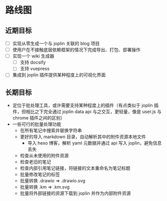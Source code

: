 # 路线图

## 近期目标

- [ ] 实现从零生成一个与 joplin 关联的 blog 项目
- [ ] 使用户在不接触底层依赖框架的情况下完成导出、打包、部署操作
- [ ] 实现一个 wiki 生成器
  - [ ] 支持 docsify
  - [ ] 支持 vuepress
- [ ] 集成到 joplin 插件提供某种程度上的可视化界面

## 长期目标

- 定位于批处理工具，或许需要支持某种程度上的插件（有点类似于 joplin 插件，但相比之下完全通过 joplin data api 与之交互，更轻量，像是 user.js 与 chrome 插件之间的区别）
- 一些可行的批量处理功能
  - 在所有笔记中搜索并替换字符串
  - 更好的导入 markdown 目录，自动解析其中的附件资源本地文件
    - 导入 hexo 博客，解析 yaml 元数据并通过 api 写入 joplin，避免信息丢失
  - 检查从未使用的附件资源
  - 检查老旧的笔记
  - 检查内部引用笔记链接，将链接的文本重命名为笔记标题
  - 批量修改笔记的标签
  - 批量转换 .drawio => .drawio.svg
  - 批量转换 .km => .km.svg
  - 批量将外部链接的资源下载到 joplin 并作为内部附件资源
